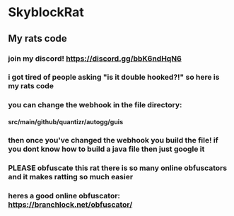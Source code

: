 # SkyblockRat
## My rats code
### join my discord! https://discord.gg/bbK6ndHqN6
### i got tired of people asking "is it double hooked?!" so here is my rats code
### you can change the webhook in the file directory: 
#### src/main/github/quantizr/autogg/guis
### then once you've changed the webhook you build the file! if you dont know how to build a java file then just google it 
### PLEASE obfuscate this rat there is so many online obfuscators and it makes ratting so much easier
### heres a good online obfuscator: https://branchlock.net/obfuscator/
